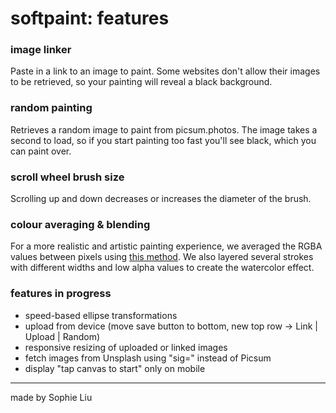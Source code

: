 softpaint: features
=================


### image linker

Paste in a link to an image to paint. Some websites don't allow their images to be retrieved, so your painting will reveal a black background.  

### random painting

Retrieves a random image to paint from picsum.photos. The image takes a second to load, so if you start painting too fast you'll see black, which you can paint over.

### scroll wheel brush size

Scrolling up and down decreases or increases the diameter of the brush.

### colour averaging & blending

For a more realistic and artistic painting experience, we averaged the RGBA values between pixels using [this method](https://sighack.com/post/averaging-rgb-colors-the-right-way). 
We also layered several strokes with different widths and low alpha values to create the watercolor effect.

### features in progress
- speed-based ellipse transformations
- upload from device (move save button to bottom, new top row -> Link | Upload | Random)
- responsive resizing of uploaded or linked images
- fetch images from Unsplash using "sig=" instead of Picsum
- display "tap canvas to start" only on mobile



-------------------

made by Sophie Liu